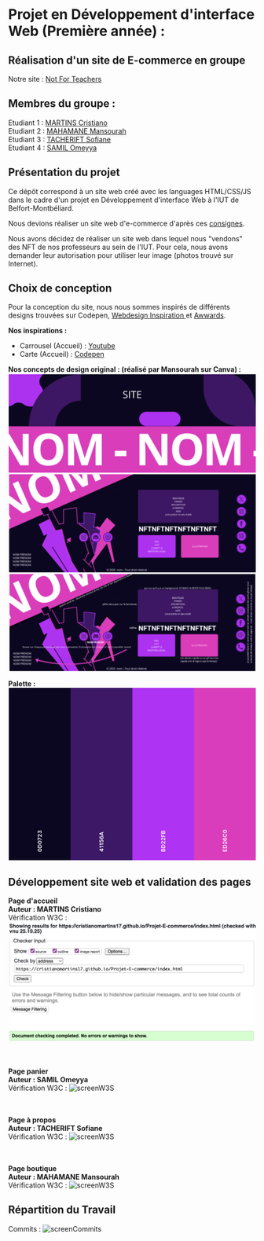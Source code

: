 # Projet en Développement d'interface Web (Première année) :
## Réalisation d'un site de E-commerce en groupe 

Notre site : [Not For Teachers](https://cristianoMartins17.github.io/Projet-E-commerce/index.html)

## Membres du groupe :

Etudiant 1 :  [MARTINS Cristiano](mailto:critiano.martins@edu.univ-fcomte.fr?subject=SAE_1_05_06)  
Etudiant 2 :  [MAHAMANE Mansourah]()  
Etudiant 3 :  [TACHERIFT Sofiane]()  
Etudiant 4 :  [SAMIL Omeyya]()

## Présentation du projet
Ce dépôt correspond à un site web créé avec les languages HTML/CSS/JS dans le cadre d'un projet en Développement d'interface Web à l'IUT de Belfort-Montbéliard.

Nous devions réaliser un site web d'e-commerce d'après ces [consignes](https://projetdevwebs1.web.app/index.html).

Nous avons décidez de réaliser un site web dans lequel nous "vendons" des NFT de nos professeurs au sein de l'IUT.
Pour cela, nous avons demander leur autorisation pour utiliser leur image (photos trouvé sur Internet).

## Choix de conception
Pour la conception du site, nous nous sommes inspirés de différents designs trouvées sur Codepen, <a href="https://www.webdesign-inspiration.com/fr">Webdesign Inspiration </a> et <a href="https://www.awwwards.com/websites">Awwards</a>.

<strong> Nos inspirations : </strong>
- Carrousel (Accueil) : <a href="https://www.youtube.com/watch?v=Xh-wIMqohD0">Youtube</a>
- Carte (Accueil) : <a href="https://codepen.io/AbubakerSaeed/pen/EJrRvY">Codepen</a>

<strong> Nos concepts de design original : (réalisé par Mansourah sur Canva) : </strong>
![Premier Design Footer](image/Design1.png)
![Deuxième Design Footer](image/Design2.png)
![Description Deuxième Design Footer](image/Description_Design2.png)

<strong> Palette :</strong>
![Palette](image/Palette.png)

## Développement site web et validation des pages
<strong>Page d'accueil<br>
Auteur : MARTINS Cristiano</strong><br>
Vérification W3C :
![screenW3S](image/Verif_Accueil.png)

<br><br>
<strong>Page panier<br>
Auteur : SAMIL Omeyya</strong><br>
Vérification W3C :
![screenW3S]()

<br><br>
<strong>Page à propos<br>
Auteur : TACHERIFT Sofiane</strong><br>
Vérification W3C :
![screenW3S]()

<br><br>
<strong>Page boutique<br>
Auteur : MAHAMANE Mansourah</strong><br>
Vérification W3C :
![screenW3S]()

## Répartition du Travail
Commits : ![screenCommits]()


